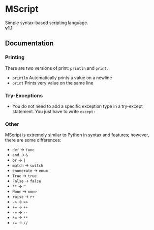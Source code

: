 # MScript
Simple syntax-based scripting language. <br />
**v1.1**
## Documentation
### Printing
There are two versions of print: `println` and `print`. <br />
- `println` Automatically prints a value on a newline <br />
- `print` Prints very value on the same line <br />

### Try-Exceptions
- You do not need to add a specific exception type in a try-except statement. You just have to write `except:`

### Other
MScript is extremely similar to Python in syntax and features; however, there are some differences: <br/>
- `def` -> `func` <br />
- `and` -> `&` <br />
- `or` -> `|` <br />
- `match` -> `switch` <br />
- `enumerate` -> `enum` <br />
- `True` -> `true` <br />
- `False` -> `false` <br />
- `**` -> `^` <br />
- `None` -> `none` <br />
- `raise` -> `r+` <br />
- `->` -> `>>` <br />
- `+=` -> `++` <br />
- `-=` -> `--` <br />
- `*=` -> `**` <br />
- `/=` -> `//` <br />

